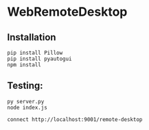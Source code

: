 # WebRemoteDesktop

## Installation

```
pip install Pillow
pip install pyautogui
npm install
```

## Testing:


```
py server.py
node index.js

connect http://localhost:9001/remote-desktop
```
